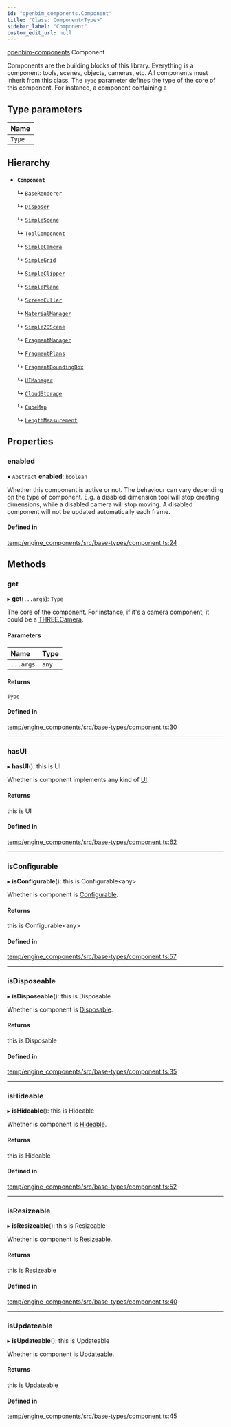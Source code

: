 ```yaml
---
id: "openbim_components.Component"
title: "Class: Component<Type>"
sidebar_label: "Component"
custom_edit_url: null
---
```


[openbim-components](../modules/openbim_components.md).Component

Components are the building blocks of this library. Everything is a
component: tools, scenes, objects, cameras, etc.
All components must inherit from this class. The `Type` parameter defines
the type of the core of this component. For instance, a component containing a

## Type parameters

| Name |
| :------ |
| `Type` |

## Hierarchy

- **`Component`**

  ↳ [`BaseRenderer`](openbim_components.BaseRenderer.md)

  ↳ [`Disposer`](openbim_components.Disposer.md)

  ↳ [`SimpleScene`](openbim_components.SimpleScene.md)

  ↳ [`ToolComponent`](openbim_components.ToolComponent.md)

  ↳ [`SimpleCamera`](openbim_components.SimpleCamera.md)

  ↳ [`SimpleGrid`](openbim_components.SimpleGrid.md)

  ↳ [`SimpleClipper`](openbim_components.SimpleClipper.md)

  ↳ [`SimplePlane`](openbim_components.SimplePlane.md)

  ↳ [`ScreenCuller`](openbim_components.ScreenCuller.md)

  ↳ [`MaterialManager`](openbim_components.MaterialManager.md)

  ↳ [`Simple2DScene`](openbim_components.Simple2DScene.md)

  ↳ [`FragmentManager`](openbim_components.FragmentManager.md)

  ↳ [`FragmentPlans`](openbim_components.FragmentPlans.md)

  ↳ [`FragmentBoundingBox`](openbim_components.FragmentBoundingBox.md)

  ↳ [`UIManager`](openbim_components.UIManager.md)

  ↳ [`CloudStorage`](openbim_components.CloudStorage.md)

  ↳ [`CubeMap`](openbim_components.CubeMap.md)

  ↳ [`LengthMeasurement`](openbim_components.LengthMeasurement.md)

## Properties

### enabled

• `Abstract` **enabled**: `boolean`

Whether this component is active or not. The behaviour can vary depending
on the type of component. E.g. a disabled dimension tool will stop creating
dimensions, while a disabled camera will stop moving. A disabled component
will not be updated automatically each frame.

#### Defined in

[temp/engine_components/src/base-types/component.ts:24](https://github.com/ThatOpen/engine_components/blob/f5f209c/src/base-types/component.ts#L24)

## Methods

### get

▸ **get**(`...args`): `Type`

The core of the component. For instance, if it's a camera component, it
could be a [THREE.Camera](https://threejs.org/docs/#api/en/cameras/Camera).

#### Parameters

| Name | Type |
| :------ | :------ |
| `...args` | `any` |

#### Returns

`Type`

#### Defined in

[temp/engine_components/src/base-types/component.ts:30](https://github.com/ThatOpen/engine_components/blob/f5f209c/src/base-types/component.ts#L30)

___

### hasUI

▸ **hasUI**(): this is UI

Whether is component implements any kind of [UI](../interfaces/openbim_components.UI.md).

#### Returns

this is UI

#### Defined in

[temp/engine_components/src/base-types/component.ts:62](https://github.com/ThatOpen/engine_components/blob/f5f209c/src/base-types/component.ts#L62)

___

### isConfigurable

▸ **isConfigurable**(): this is Configurable<any\>

Whether is component is [Configurable](../interfaces/openbim_components.Configurable.md).

#### Returns

this is Configurable<any\>

#### Defined in

[temp/engine_components/src/base-types/component.ts:57](https://github.com/ThatOpen/engine_components/blob/f5f209c/src/base-types/component.ts#L57)

___

### isDisposeable

▸ **isDisposeable**(): this is Disposable

Whether is component is [Disposable](../interfaces/openbim_components.Disposable.md).

#### Returns

this is Disposable

#### Defined in

[temp/engine_components/src/base-types/component.ts:35](https://github.com/ThatOpen/engine_components/blob/f5f209c/src/base-types/component.ts#L35)

___

### isHideable

▸ **isHideable**(): this is Hideable

Whether is component is [Hideable](../interfaces/openbim_components.Hideable.md).

#### Returns

this is Hideable

#### Defined in

[temp/engine_components/src/base-types/component.ts:52](https://github.com/ThatOpen/engine_components/blob/f5f209c/src/base-types/component.ts#L52)

___

### isResizeable

▸ **isResizeable**(): this is Resizeable

Whether is component is [Resizeable](../interfaces/openbim_components.Resizeable.md).

#### Returns

this is Resizeable

#### Defined in

[temp/engine_components/src/base-types/component.ts:40](https://github.com/ThatOpen/engine_components/blob/f5f209c/src/base-types/component.ts#L40)

___

### isUpdateable

▸ **isUpdateable**(): this is Updateable

Whether is component is [Updateable](../interfaces/openbim_components.Updateable.md).

#### Returns

this is Updateable

#### Defined in

[temp/engine_components/src/base-types/component.ts:45](https://github.com/ThatOpen/engine_components/blob/f5f209c/src/base-types/component.ts#L45)
